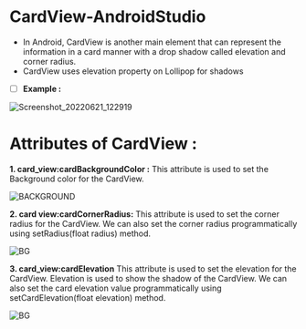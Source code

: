 # CardView-AndroidStudio
- In Android, CardView is another main element that can represent the information in a card manner with a drop shadow called elevation and corner radius.
- CardView uses elevation property on Lollipop for shadows

- [ ] **Example :**

![Screenshot_20220621_122919](https://user-images.githubusercontent.com/101108540/174736580-861de517-3fcb-4927-ac5f-9d8ca804707c.jpg)


# Attributes of CardView :

**1. card_view:cardBackgroundColor :** 
This attribute is used to set the Background color for the CardView. 

![BACKGROUND](https://user-images.githubusercontent.com/101108540/174737808-b6f07089-84dc-402a-a19c-a29c0bc69f7f.jpg)


**2. card view:cardCornerRadius:**
This attribute is used to set the corner radius for the CardView. We can also set the corner radius programmatically using setRadius(float radius) method.

![BG](https://user-images.githubusercontent.com/101108540/174737400-82d9d8e3-aeef-4a7b-bec2-11aca45a24b3.jpg)

**3. card_view:cardElevation**
This attribute is used to set the elevation for the CardView. Elevation is used to show the shadow of the CardView. We can also set the card elevation value programmatically using setCardElevation(float elevation) method.

![BG](https://user-images.githubusercontent.com/101108540/174737400-82d9d8e3-aeef-4a7b-bec2-11aca45a24b3.jpg)

